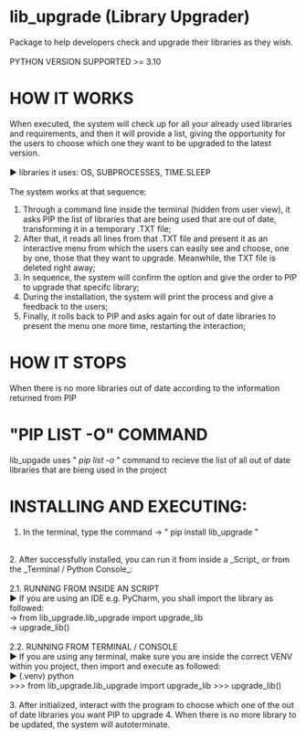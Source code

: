 # lib_upgrade (Library Upgrader)
Package to help developers check and upgrade their libraries as they wish.<br>
<br>
PYTHON VERSION SUPPORTED >= 3.10

# HOW IT WORKS
When executed, the system will check up for all your already used libraries and requirements, and then it 
will provide a list, giving the opportunity for the users to choose which one they want to be upgraded to the
latest version.<br><br>
► libraries it uses: OS, SUBPROCESSES, TIME.SLEEP<br><br>
The system works at that sequence:<br>
1. Through a command line inside the terminal (hidden from user view), it asks PIP the list of libraries that are being 
used that are out of date, transforming it in a temporary .TXT file;
2. After that, it reads all lines from that .TXT file and present it as an interactive menu from which the users can 
easily see and choose, one by one, those that they want to upgrade. Meanwhile, the TXT file is deleted right away;
3. In sequence, the system will confirm the option and give the order to PIP to upgrade that specifc library;
4. During the installation, the system will print the process and give a feedback to the users;
5. Finally, it rolls back to PIP and asks again for out of date libraries to present the menu one more time, restarting 
the interaction;

# HOW IT STOPS
When there is no more libraries out of date according to the information returned from PIP

# "PIP LIST -O" COMMAND
lib_upgade uses " _pip list -o_ " command to recieve the list of all out of date libraries that are bieng used in the 
project 

# INSTALLING AND EXECUTING:
1. In the terminal, type the command → " pip install lib_upgrade "<br>
<br>
2. After successfully installed, you can run it from inside a _Script_ or from the _Terminal / Python Console_:<br>
<br>
2.1. RUNNING FROM INSIDE AN SCRIPT<br>
► If you are using an IDE e.g. PyCharm, you shall import the library as followed:<br>
→ from lib_upgrade.lib_upgrade import upgrade_lib<br>
→ upgrade_lib()<br>
<br>
2.2. RUNNING FROM TERMINAL / CONSOLE<br>
► If you are using any terminal, make sure you are inside the correct VENV within you project, then import and execute 
as followed:<br>
► (.venv) python<br>
>>> from lib_upgrade.lib_upgrade import upgrade_lib
>>> upgrade_lib()
<br><br>
3. After initialized, interact with the program to choose which one of the out of date libraries you want PIP to
upgrade
4. When there is no more library to be updated, the system will autoterminate.